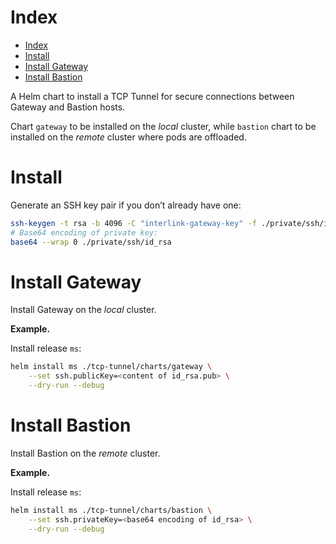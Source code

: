 
# Index

- [Index](#index)
- [Install](#install)
- [Install Gateway](#install-gateway)
- [Install Bastion](#install-bastion)

A Helm chart to install a TCP Tunnel for secure connections between Gateway and Bastion hosts.

Chart `gateway` to be installed on the *local* cluster, while `bastion` chart to be installed on the *remote* cluster
where pods are offloaded.

# Install

Generate an SSH key pair if you don’t already have one:
```sh
ssh-keygen -t rsa -b 4096 -C "interlink-gateway-key" -f ./private/ssh/id_rsa
# Base64 encoding of private key:
base64 --wrap 0 ./private/ssh/id_rsa
```

# Install Gateway

Install Gateway on the *local* cluster.

**Example.**

Install release `ms`:
```sh
helm install ms ./tcp-tunnel/charts/gateway \
    --set ssh.publicKey=<content of id_rsa.pub> \
    --dry-run --debug
```

# Install Bastion

Install Bastion on the *remote* cluster.

**Example.**

Install release `ms`:
```sh
helm install ms ./tcp-tunnel/charts/bastion \
    --set ssh.privateKey=<base64 encoding of id_rsa> \
    --dry-run --debug
```
